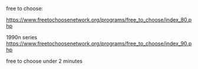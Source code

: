 


free to choose:

https://www.freetochoosenetwork.org/programs/free_to_choose/index_80.php

1990n series
https://www.freetochoosenetwork.org/programs/free_to_choose/index_90.php


free to choose under 2 minutes

<!--stackedit_data:
eyJoaXN0b3J5IjpbLTExMDgwMjU5NzZdfQ==
-->